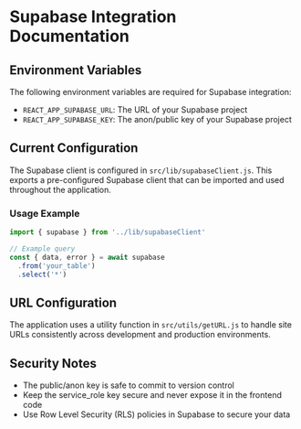 # Supabase Integration Documentation

## Environment Variables

The following environment variables are required for Supabase integration:

- `REACT_APP_SUPABASE_URL`: The URL of your Supabase project
- `REACT_APP_SUPABASE_KEY`: The anon/public key of your Supabase project

## Current Configuration

The Supabase client is configured in `src/lib/supabaseClient.js`. This exports a pre-configured Supabase client that can be imported and used throughout the application.

### Usage Example

```javascript
import { supabase } from '../lib/supabaseClient'

// Example query
const { data, error } = await supabase
  .from('your_table')
  .select('*')
```

## URL Configuration

The application uses a utility function in `src/utils/getURL.js` to handle site URLs consistently across development and production environments.

## Security Notes

- The public/anon key is safe to commit to version control
- Keep the service_role key secure and never expose it in the frontend code
- Use Row Level Security (RLS) policies in Supabase to secure your data
